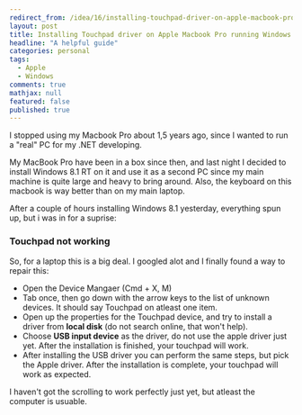 ```yaml
---
redirect_from: /idea/16/installing-touchpad-driver-on-apple-macbook-pro-running-windows-81/
layout: post
title: Installing Touchpad driver on Apple Macbook Pro running Windows 8.1
headline: "A helpful guide"
categories: personal
tags: 
  - Apple
  - Windows
comments: true
mathjax: null
featured: false
published: true
---
```

I stopped using my Macbook Pro about 1,5 years ago, since I wanted to run a "real" PC for my .NET developing.

My MacBook Pro have been in a box since then, and last night I decided to install Windows 8.1 RT on it and use it as a second PC since my main machine is quite large and heavy to bring around. Also, the keyboard on this macbook is way better than on my main laptop.

After a couple of hours installing Windows 8.1 yesterday, everything spun up, but i was in for a suprise:

### Touchpad not working
So, for a laptop this is a big deal. I googled alot and I finally found a way to repair this:

* Open the Device Mangaer (Cmd + X, M)
* Tab once, then go down with the arrow keys to the list of unknown devices. It should say Touchpad on atleast one item.
* Open up the properties for the Touchpad device, and try to install a driver from **local disk** (do not search online, that won't help).
* Choose **USB input device** as the driver, do not use the apple driver just yet. After the installation is finished, your touchpad will work.
* After installing the USB driver you can perform the same steps, but pick the Apple driver. After the installation is complete, your touchpad will work as expected.

I haven't got the scrolling to work perfectly just yet, but atleast the computer is usuable.
